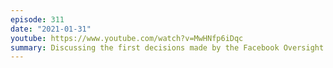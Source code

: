 ```yaml
---
episode: 311
date: "2021-01-31"
youtube: https://www.youtube.com/watch?v=MwHNfp6iDqc
summary: Discussing the first decisions made by the Facebook Oversight Board
---
```



